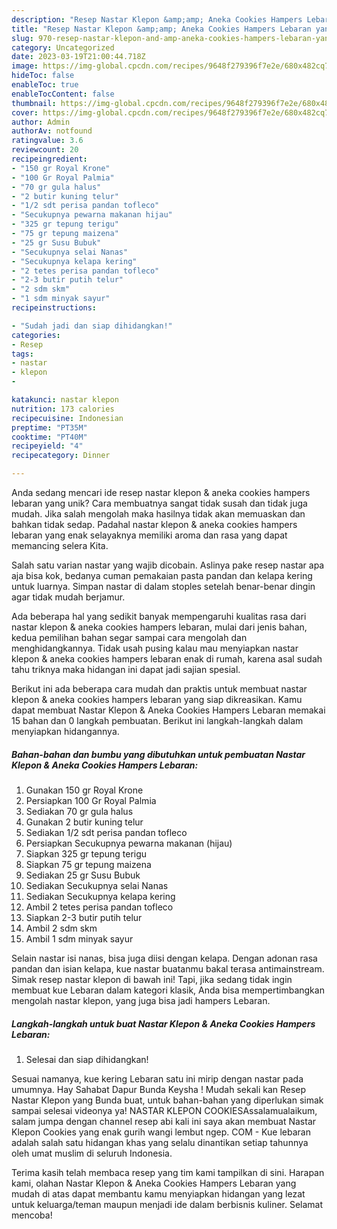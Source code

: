 ```yaml
---
description: "Resep Nastar Klepon &amp;amp; Aneka Cookies Hampers Lebaran yang Mantap"
title: "Resep Nastar Klepon &amp;amp; Aneka Cookies Hampers Lebaran yang Mantap"
slug: 970-resep-nastar-klepon-and-amp-aneka-cookies-hampers-lebaran-yang-mantap
category: Uncategorized
date: 2023-03-19T21:00:44.718Z
image: https://img-global.cpcdn.com/recipes/9648f279396f7e2e/680x482cq70/nastar-klepon-aneka-cookies-hampers-lebaran-foto-resep-utama.jpg
hideToc: false
enableToc: true
enableTocContent: false
thumbnail: https://img-global.cpcdn.com/recipes/9648f279396f7e2e/680x482cq70/nastar-klepon-aneka-cookies-hampers-lebaran-foto-resep-utama.jpg
cover: https://img-global.cpcdn.com/recipes/9648f279396f7e2e/680x482cq70/nastar-klepon-aneka-cookies-hampers-lebaran-foto-resep-utama.jpg
author: Admin
authorAv: notfound
ratingvalue: 3.6
reviewcount: 20
recipeingredient:
- "150 gr Royal Krone"
- "100 Gr Royal Palmia"
- "70 gr gula halus"
- "2 butir kuning telur"
- "1/2 sdt perisa pandan tofleco"
- "Secukupnya pewarna makanan hijau"
- "325 gr tepung terigu"
- "75 gr tepung maizena"
- "25 gr Susu Bubuk"
- "Secukupnya selai Nanas"
- "Secukupnya kelapa kering"
- "2 tetes perisa pandan tofleco"
- "2-3 butir putih telur"
- "2 sdm skm"
- "1 sdm minyak sayur"
recipeinstructions:

- "Sudah jadi dan siap dihidangkan!"
categories:
- Resep
tags:
- nastar
- klepon
- 

katakunci: nastar klepon  
nutrition: 173 calories
recipecuisine: Indonesian
preptime: "PT35M"
cooktime: "PT40M"
recipeyield: "4"
recipecategory: Dinner

---
```





Anda sedang mencari ide resep nastar klepon &amp; aneka cookies hampers lebaran yang unik? Cara membuatnya sangat tidak susah dan tidak juga mudah. Jika salah mengolah maka hasilnya tidak akan memuaskan dan bahkan tidak sedap. Padahal nastar klepon &amp; aneka cookies hampers lebaran yang enak selayaknya memiliki aroma dan rasa yang dapat memancing selera Kita.





Salah satu varian nastar yang wajib dicobain. Aslinya pake resep nastar apa aja bisa kok, bedanya cuman pemakaian pasta pandan dan kelapa kering untuk luarnya. Simpan nastar di dalam stoples setelah benar-benar dingin agar tidak mudah berjamur.

Ada beberapa hal yang sedikit banyak mempengaruhi kualitas rasa dari nastar klepon &amp; aneka cookies hampers lebaran, mulai dari jenis bahan, kedua pemilihan bahan segar sampai cara mengolah dan menghidangkannya. Tidak usah pusing kalau mau menyiapkan nastar klepon &amp; aneka cookies hampers lebaran enak di rumah, karena asal sudah tahu triknya maka hidangan ini dapat jadi sajian spesial.






Berikut ini ada beberapa cara mudah dan praktis untuk membuat nastar klepon &amp; aneka cookies hampers lebaran yang siap dikreasikan. Kamu dapat membuat Nastar Klepon &amp; Aneka Cookies Hampers Lebaran memakai 15 bahan dan 0 langkah pembuatan. Berikut ini langkah-langkah dalam menyiapkan hidangannya.

<!--inarticleads1-->

##### Bahan-bahan dan bumbu yang dibutuhkan untuk pembuatan Nastar Klepon &amp; Aneka Cookies Hampers Lebaran:

1. Gunakan 150 gr Royal Krone
1. Persiapkan 100 Gr Royal Palmia
1. Sediakan 70 gr gula halus
1. Gunakan 2 butir kuning telur
1. Sediakan 1/2 sdt perisa pandan tofleco
1. Persiapkan Secukupnya pewarna makanan (hijau)
1. Siapkan 325 gr tepung terigu
1. Siapkan 75 gr tepung maizena
1. Sediakan 25 gr Susu Bubuk
1. Sediakan Secukupnya selai Nanas
1. Sediakan Secukupnya kelapa kering
1. Ambil 2 tetes perisa pandan tofleco
1. Siapkan 2-3 butir putih telur
1. Ambil 2 sdm skm
1. Ambil 1 sdm minyak sayur


Selain nastar isi nanas, bisa juga diisi dengan kelapa. Dengan adonan rasa pandan dan isian kelapa, kue nastar buatanmu bakal terasa antimainstream. Simak resep nastar klepon di bawah ini! Tapi, jika sedang tidak ingin membuat kue Lebaran dalam kategori klasik, Anda bisa mempertimbangkan mengolah nastar klepon, yang juga bisa jadi hampers Lebaran. 

<!--inarticleads2-->

##### Langkah-langkah untuk buat Nastar Klepon &amp; Aneka Cookies Hampers Lebaran:


1. Selesai dan siap dihidangkan!

Sesuai namanya, kue kering Lebaran satu ini mirip dengan nastar pada umumnya. Hay Sahabat Dapur Bunda Keysha ! Mudah sekali kan Resep Nastar Klepon yang Bunda buat, untuk bahan-bahan yang diperlukan simak sampai selesai videonya ya! NASTAR KLEPON COOKIESAssalamualaikum, salam jumpa dengan channel resep abi kali ini saya akan membuat Nastar Klepon Cookies yang enak gurih wangi lembut ngep. COM - Kue lebaran adalah salah satu hidangan khas yang selalu dinantikan setiap tahunnya oleh umat muslim di seluruh Indonesia. 

Terima kasih telah membaca resep yang tim kami tampilkan di sini. Harapan kami, olahan Nastar Klepon &amp; Aneka Cookies Hampers Lebaran yang mudah di atas dapat membantu kamu menyiapkan hidangan yang lezat untuk keluarga/teman maupun menjadi ide dalam berbisnis kuliner. Selamat mencoba!
